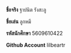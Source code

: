 **ชื่อจริง** ฐาปนิต รังสะภู

**ชื่อเล่น** ลูกหมี

**รหัสนักศึกษา** 5609610422

**Github Account** lilbeartr
